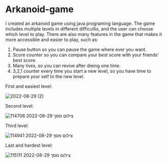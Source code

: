 # Arkanoid-game
I created an arkanoid game using java programing language.
The game includes multiple levels in different difficultis, and the user can choose which level to play. There are also many features in the game that makes it more accessible and easier to play, such as:
1) Pause button so you can pause the game where ever you want.
2) Score counter so you can compare your best score with your friends' best score.
3) Many lives, so you can revive after dieing one time.
4) 3,2,1 counter every time you start a new level, so you have time to prepare your self to the new level.


First and easiest level:

![2022-08-29 (2)](https://user-images.githubusercontent.com/112382087/187161854-0ded3399-e126-4df8-9ed5-8a373c2194c9.png)

Second level:

![צילום מסך 2022-08-29 114706](https://user-images.githubusercontent.com/112382087/187162081-fb989bd5-10d3-4b4b-9a9a-9cbe34217e3c.png)

Third level:

![צילום מסך 2022-08-29 114941](https://user-images.githubusercontent.com/112382087/187162597-4ce275b0-1e73-4e0c-bda1-11635d0e538e.png)

Last and hardest level:

![צילום מסך 2022-08-29 115111](https://user-images.githubusercontent.com/112382087/187162884-33fb37f1-b320-44e3-ac7c-fe68afc66aa0.png)



